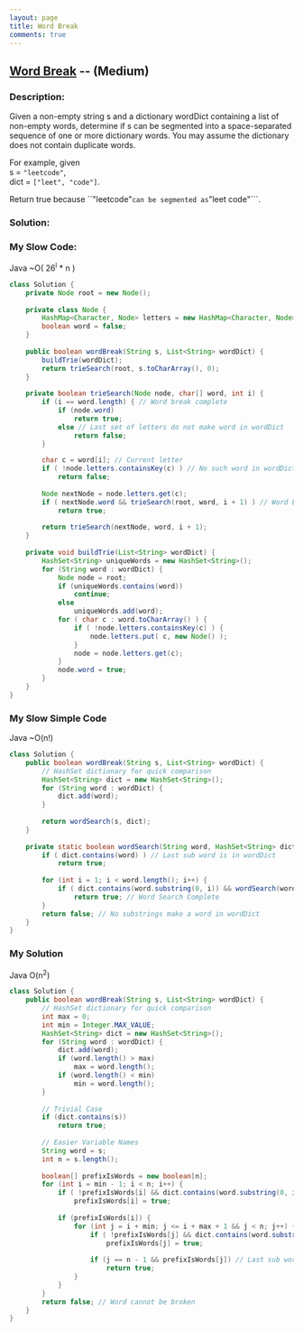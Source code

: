 ```yaml
---
layout: page
title: Word Break
comments: true
---
```


## [Word Break](https://leetcode.com/problems/word-break/description/) -- (Medium)

### Description:
Given a non-empty string s and a dictionary wordDict containing a list of non-empty words, determine if s can be segmented into a space-separated sequence of one or more dictionary words. You may assume the dictionary does not contain duplicate words.  
  
For example, given  
s = ```"leetcode"```,  
dict = ```["leet", "code"]```.  
  
Return true because ``"leetcode"``` can be segmented as ```"leet code"```.  
  
### Solution:

    
### My Slow Code:  
Java  ~O( 26<sup>l</sup> * n )  
```java
class Solution {
    private Node root = new Node();
    
    private class Node {
        HashMap<Character, Node> letters = new HashMap<Character, Node>();
        boolean word = false;
    }
    
    public boolean wordBreak(String s, List<String> wordDict) {
        buildTrie(wordDict);
        return trieSearch(root, s.toCharArray(), 0);
    }
    
    private boolean trieSearch(Node node, char[] word, int i) {
        if (i == word.length) { // Word break complete
            if (node.word)
                return true;
            else // Last set of letters do not make word in wordDict
                return false;
        }

        char c = word[i]; // Current letter        
        if ( !node.letters.containsKey(c) ) // No such word in wordDict
            return false;
        
        Node nextNode = node.letters.get(c);
        if ( nextNode.word && trieSearch(root, word, i + 1) ) // Word Break
            return true;
        
        return trieSearch(nextNode, word, i + 1);
    }
    
    private void buildTrie(List<String> wordDict) {
        HashSet<String> uniqueWords = new HashSet<String>();
        for (String word : wordDict) {
            Node node = root;
            if (uniqueWords.contains(word))
                continue;
            else
                uniqueWords.add(word);
            for ( char c : word.toCharArray() ) {
                if ( !node.letters.containsKey(c) ) {
                    node.letters.put( c, new Node() );
                }
                node = node.letters.get(c);
            }
            node.word = true;
        }
    }
}
```

### My Slow Simple Code
Java ~O(n!)
```java
class Solution {
    public boolean wordBreak(String s, List<String> wordDict) {
        // HashSet dictionary for quick comparison
        HashSet<String> dict = new HashSet<String>();
        for (String word : wordDict) {
            dict.add(word);
        }
        
        return wordSearch(s, dict);
    }
    
    private static boolean wordSearch(String word, HashSet<String> dict) {
        if ( dict.contains(word) ) // Last sub word is in wordDict
            return true;
        
        for (int i = 1; i < word.length(); i++) {
            if ( dict.contains(word.substring(0, i)) && wordSearch(word.substring(i), dict) )
                return true; // Word Search Complete
        }
        return false; // No substrings make a word in wordDict
    }
}
```

### My Solution
Java O(n<sup>2</sup>)
```java
class Solution {
    public boolean wordBreak(String s, List<String> wordDict) {
        // HashSet dictionary for quick comparison
        int max = 0;
        int min = Integer.MAX_VALUE;
        HashSet<String> dict = new HashSet<String>();
        for (String word : wordDict) {
            dict.add(word);
            if (word.length() > max)
                max = word.length();
            if (word.length() < min)
                min = word.length();
        }
        
        // Trivial Case
        if (dict.contains(s))
            return true;
        
        // Easier Variable Names
        String word = s;
        int n = s.length();
        
        boolean[] prefixIsWords = new boolean[n];
        for (int i = min - 1; i < n; i++) {
            if ( !prefixIsWords[i] && dict.contains(word.substring(0, i + 1)) )
                prefixIsWords[i] = true;
            
            if (prefixIsWords[i]) {
                for (int j = i + min; j <= i + max + 1 && j < n; j++) {
                    if ( !prefixIsWords[j] && dict.contains(word.substring(i + 1, j + 1)) )
                        prefixIsWords[j] = true;
                    
                    if (j == n - 1 && prefixIsWords[j]) // Last sub word is in wordDict
                        return true;
                }
            }
        }
        return false; // Word cannot be broken
    }
}
```
